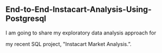 ## End-to-End-Instacart-Analysis-Using-Postgresql
I am going to share my exploratory data analysis approach for

my recent SQL project, "Instacart Market Analysis.”.
